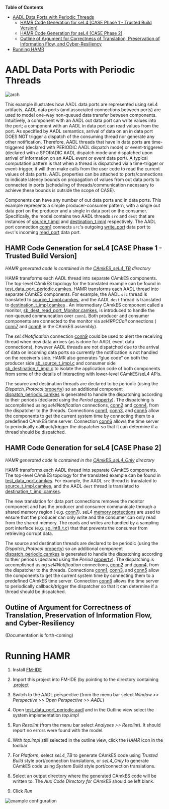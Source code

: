 **Table of Contents**

- [AADL Data Ports with Periodic Threads](#aadl-data-ports-with-periodic-threads)
  * [HAMR Code Generation for seL4 [CASE Phase 1 - Trusted Build Version]](#hamr-code-generation-for-sel4-case-phase-1---trusted-build-version)
  * [HAMR Code Generation for seL4 [CASE Phase 2]](#hamr-code-generation-for-sel4-case-phase-2)
  * [Outline of Argument for Correctness of Translation, Preservation of Information Flow, and Cyber-Resiliency](#outline-of-argument-for-correctness-of-translation-preservation-of-information-flow-and-cyber-resiliency)
- [Running HAMR](#running-hamr)

# AADL Data Ports with Periodic Threads

![arch](diagrams/arch.png)

This example illustrates how AADL data ports are represented using seL4 
artifacts.   AADL data ports (and associated connections between ports) 
are used to model one-way non-queued data transfer between components.  Intuitively, 
a component with an AADL out data port can write values into the port; 
a component with an AADL in data port can read values from the port.  As 
specified by AADL semantics, arrival of data on an in data port DOES NOT 
trigger a dispatch of the consuming thread nor generate any other 
notification.  Therefore, AADL threads that have in data ports are 
time-triggered (declared with PERIODIC AADL dispatch mode) or event-triggered 
(declared with a SPORADIC AADL dispatch mode and dispatched upon arrival 
of information on an AADL event or event data port).  A typical computation 
pattern is that when a thread is dispatched via a time-trigger or event-trigger, 
it will then make calls from the user code to read the current values of 
data ports.  AADL properties can be attached to ports/connections to indicate 
latency bounds on propagation of values from out data ports to connected in 
ports (scheduling of threads/communication necessary to achieve these bounds 
is outside the scope of CASE). 

Components can have any number of out data ports and in data ports.  This example 
represents a simple producer-consumer pattern, with a single out data port on the 
producer and a single in data port on the consumer.   Specifically, the model 
contains two AADL threads `src` and `dest` that are instances of 
[source_t.impl](test_data_port_periodic.aadl#L17-L18)
and 
[destination_t.impl](test_data_port_periodic.aadl#L30-L31)
respectively. The AADL port connection 
[conn1](test_data_port_periodic.aadl#L47)
connects `src`'s outgoing 
[write_port](test_data_port_periodic.aadl#L8)
data port to `dest`'s incoming 
[read_port](test_data_port_periodic.aadl#L22)
data port.

## HAMR Code Generation for seL4 [CASE Phase 1 - Trusted Build Version]

*HAMR generated code is contained in the [CAmkES_seL4_TB](CAmkES_seL4_TB) directory*

HAMR transforms each AADL thread into separate CAmkES 
components.  The top-level CAmkES topology for the translated example 
can be found in 
[test_data_port_periodic.camkes](CAmkES_seL4_TB/test_data_port_periodic.camkes). HAMR
transforms each AADL thread into 
separate CAmkES components.  For example, the AADL `src` thread is translated 
to 
[source_t_impl.camkes](CAmkES_seL4_TB/components/source_t_impl/source_t_impl.camkes), 
and the AADL `dest` thread is translated to 
[destination_t_impl.camkes](CAmkES_seL4_TB/components/destination_t_impl/destination_t_impl.camkes)
.  An intermediary CAmkES component called a monitor, 
[sb_dest_read_port_Monitor.camkes](CAmkES_seL4_TB/components/sb_Monitors/sb_dest_read_port_Monitor/sb_dest_read_port_Monitor.camkes), 
is introduced to handle the non-queued communcation 
over `conn1`. Both producer and consumer components are connected to the 
monitor via *sel4RPCCall* connections (
[conn7](CAmkES_seL4_TB/test_data_port_periodic.camkes#L23) 
and 
[conn8](CAmkES_seL4_TB/test_data_port_periodic.camkes#L24) 
in the CAmkES assembly).

The *seL4Notification* connection 
[conn9](CAmkES_seL4_TB/test_data_port_periodic.camkes#L25)
could be used to alert the receiving 
thread when new data arrives (as is done for AADL event data connections), 
however AADL threads are not dispatched due to the arrival of data on 
incoming data ports so currently the notification is not handled on the 
receiver's side.   HAMR also generates “glue code” on both the 
producer side 
[sb_source_t_impl.c](CAmkES_seL4_TB/components/source_t_impl/src/sb_source_t_impl.c)
and consumer side 
[sb_destination_t_impl.c](CAmkES_seL4_TB/components/destination_t_impl/src/sb_destination_t_impl.c)
to isolate the application code of both components from some of the 
details of interacting with lower-level CAmkES/seL4 APIs.

The source and destination threads are declared to be periodic 
(using the *Dispatch_Protocol* 
[property](test_data_port_periodic.aadl#L10)) 
so an additional component 
[dispatch_periodic.camkes](CAmkES_seL4_TB/components/dispatch_periodic/dispatch_periodic.camkes)
is generated to handle the dispatching according to their periods 
(declared using the *Period* 
[property](test_data_port_periodic.aadl#L11)). 
The dispatching is accomplished using *sel4Notification* connections, 
[conn2](CAmkES_seL4_TB/test_data_port_periodic.camkes#L18) and 
[conn4](CAmkES_seL4_TB/test_data_port_periodic.camkes#L20), 
from the dispatcher to the threads.  Connections
[conn1](CAmkES_seL4_TB/test_data_port_periodic.camkes#L17), 
[conn3](CAmkES_seL4_TB/test_data_port_periodic.camkes#L19), and 
[conn5](CAmkES_seL4_TB/test_data_port_periodic.camkes#L21) 
allow the components to get the current system
time by connecting them to a predefined CAmkES time server.  Connection
[conn6](CAmkES_seL4_TB/test_data_port_periodic.camkes#L22) allows the time server to periodically callback/trigger
the dispatcher so that it can determine if a thread should be dispatched.


## HAMR Code Generation for seL4 [CASE Phase 2]

*HAMR generated code is contained in the [CAmkES_seL4_Only](CAmkES_seL4_Only) directory*

HAMR transforms each AADL thread into separate CAmkES 
components.  The top-level CAmkES topology for the translated example 
can be found in 
[test_data_port.camkes](CAmkES_seL4_Only/test_data_port_periodic.camkes). For example, the AADL `src` thread is translated 
to 
[source_t_impl.camkes](CAmkES_seL4_Only/components/source_t_impl/source_t_impl.camkes), 
and the AADL `dest` thread is translated to 
[destination_t_impl.camkes](CAmkES_seL4_Only/components/destination_t_impl/destination_t_impl.camkes).  

The new translation for data port connections removes the monitor component 
and has the producer and consumer communicate through a shared memory region (
e.g. [conn7](CAmkES_seL4_Only/test_data_port_periodic.camkes#L21)). seL4 
[memory protections](CAmkES_seL4_Only/test_data_port_periodic.camkes#L25-28) 
are used to ensure that the producer can only write
and the consumer can only read from the shared memory.  The reads and writes 
are handled by a sampling port interface
(e.g. [sp_int8_t.c](CAmkES_seL4_Only/sampling_ports/sp_int8_t.c))
that that prevents the consumer from retrieving corrupt data.

The source and destination threads are declared to be periodic 
(using the *Dispatch_Protocol* 
[property](test_data_port_periodic.aadl#L10)) 
so an additional component 
[dispatch_periodic.camkes](CAmkES_seL4_Only/components/dispatch_periodic/dispatch_periodic.camkes)
is generated to handle the dispatching according to their periods 
(declared using the *Period* 
[property](test_data_port_periodic.aadl#L11)). 
The dispatching is accomplished using *sel4Notification* connections, 
[conn2](CAmkES_seL4_TB/test_data_port_periodic.camkes#L18) and 
[conn4](CAmkES_seL4_TB/test_data_port_periodic.camkes#L20), 
from the dispatcher to the threads.  Connections
[conn1](CAmkES_seL4_TB/test_data_port_periodic.camkes#L17), 
[conn3](CAmkES_seL4_TB/test_data_port_periodic.camkes#L19), and 
[conn5](CAmkES_seL4_TB/test_data_port_periodic.camkes#L21) 
allow the components to get the current system
time by connecting them to a predefined CAmkES time server.  Connection
[conn6](CAmkES_seL4_TB/test_data_port_periodic.camkes#L22) allows the time server to periodically callback/trigger
the dispatcher so that it can determine if a thread should be dispatched.


## Outline of Argument for Correctness of Translation, Preservation of Information Flow, and Cyber-Resiliency

(Documentation is forth-coming)

# Running HAMR

1. Install [FM-IDE](https://github.com/loonwerks/formal-methods-workbench/releases)

2. Import this project into FM-IDE (by pointing to the directory containing [.project](.project)

3. Switch to the AADL perspective (from the menu bar select *Window >> Perspective >> Open Perspective >> AADL*)

4. Open [test_data_port_periodic.aadl](test_data_port_periodic.aadl) and in the Outline view select the system implementation *top.impl*

5. Run *Resolint* (from the menu bar select *Analyses >> Resolint*).  It should report no errors were found with the model.

6. With *top.impl* still selected in the outline view, click the *HAMR* icon in the toolbar

7. For *Platform*, select *seL4_TB* to generate CAmkES code using *Trusted Build* style port/connection translations, or *seL4_Only* to generate CAmkES code using *System Build* style port/connection translations.

8. Select an output directory where the generated CAmkES code will be written to.  The *Aux Code Directory for CAmkES* should be left blank.

9. Click *Run*

![example configuration](diagrams/hamr_options.png)
